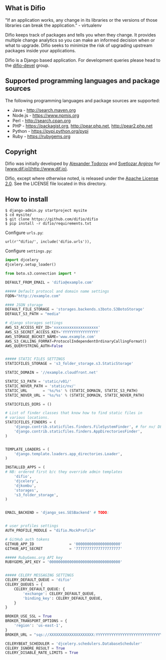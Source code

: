 What is Difio
-------------

"If an application works, any change in its libraries or the versions of those
libraries can break the application." - virtualenv

Difio keeps track of packages and tells you when they change.
It provides multiple change analytics so you can make an informed decision when
or what to upgrade. Difio seeks to minimize the risk of upgrading upstream packages
inside your applications.

Difio is a Django based application. For development queries please head to the
[difio-devel](https://groups.google.com/forum/#!forum/difio-devel) group.


Supported programming languages and package sources
---------------------------------------------------

The following programming languages and package sources are supported:

* Java - http://search.maven.org
* Node.js - https://www.npmjs.org
* Perl - http://search.cpan.org
* PHP - https://packagist.org, http://pear.php.net, http://pear2.php.net
* Python - https://pypi.python.org/pypi
* Ruby - https://rubygems.org


Copyright
---------

Difio was initially developed by [Alexander Todorov](https://github.com/atodorov)
and [Svetlozar Argirov](https://github.com/zaro) for [www.dif.io](http://www.dif.io).

Difio, except where otherwise noted, is released under the
[Apache License 2.0](http://www.apache.org/licenses/LICENSE-2.0.html).
See the LICENSE file located in this directory.

How to install
---------------

    $ django-admin.py startproject mysite
    $ cd mysite/
    $ git clone https://github.com/difio/difio
    $ pip install -r difio/requirements.txt

Configure `urls.py`:

    url(r'^difio/', include('difio.urls')),

Configure `settings.py`:

``` python
import djcelery
djcelery.setup_loader()

from boto.s3.connection import *

DEFAULT_FROM_EMAIL = 'difio@example.com'

##### Default protocol and domain name settings
FQDN="http://example.com"

#### JSON storage
DEFAULT_FILE_STORAGE = 'storages.backends.s3boto.S3BotoStorage'
DEFAULT_S3_PATH = "media"

# django storages settings
AWS_S3_ACCESS_KEY_ID='xxxxxxxxxxxxxxxxxxxx'
AWS_S3_SECRET_ACCESS_KEY='YYYYYYYYYYYYYYYY'
AWS_STORAGE_BUCKET_NAME='www.example.com'
AWS_S3_CALLING_FORMAT=ProtocolIndependentOrdinaryCallingFormat()
AWS_QUERYSTRING_AUTH=False


##### STATIC FILES SETTINGS
STATICFILES_STORAGE = 's3_folder_storage.s3.StaticStorage'

STATIC_DOMAIN = '//example.cloudfront.net'

STATIC_S3_PATH = 'static/v01/'
STATIC_NOVER_PATH = 'static/nv/'
STATIC_URL       = '%s/%s' % (STATIC_DOMAIN, STATIC_S3_PATH)
STATIC_NOVER_URL = '%s/%s' % (STATIC_DOMAIN, STATIC_NOVER_PATH)

STATICFILES_DIRS = ()

# List of finder classes that know how to find static files in
# various locations.
STATICFILES_FINDERS = (
    'django.contrib.staticfiles.finders.FileSystemFinder', # for nv/ DEBUG only Todo: fix it
    'django.contrib.staticfiles.finders.AppDirectoriesFinder',
)


TEMPLATE_LOADERS = (
    'django.template.loaders.app_directories.Loader',
)

INSTALLED_APPS = (
# NB: ordered first b/c they override admin templates
    'difio',
    'djcelery',
    'djkombu',
    'storages',
    's3_folder_storage',
)


EMAIL_BACKEND = 'django_ses.SESBackend' # TODO:


# user profiles settings
AUTH_PROFILE_MODULE = "difio.MockProfile"

# GitHub auth tokens
GITHUB_APP_ID                = '00000000000000000000'
GITHUB_API_SECRET            = '77777777777777777777'

##### RubyGems.org API key
RUBYGEMS_API_KEY = '00000000000000000000000000000000'


##### CELERY MESSAGING SETTINGS
CELERY_DEFAULT_QUEUE = 'difio'
CELERY_QUEUES = {
    CELERY_DEFAULT_QUEUE: {
        'exchange': CELERY_DEFAULT_QUEUE,
        'binding_key': CELERY_DEFAULT_QUEUE,
    }
}

BROKER_USE_SSL = True
BROKER_TRANSPORT_OPTIONS = {
    'region': 'us-east-1',
}
BROKER_URL = "sqs://XXXXXXXXXXXXXXXXXXXX:YYYYYYYYYYYYYYYYYYYYYYYYYYYYYYYYYYYYYYYY@"

CELERYBEAT_SCHEDULER = 'djcelery.schedulers.DatabaseScheduler'
CELERY_IGNORE_RESULT = True
CELERY_DISABLE_RATE_LIMITS = True
```